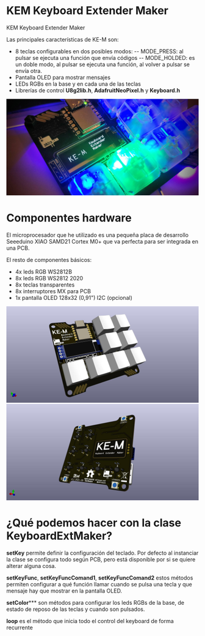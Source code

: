 # KEM Keyboard Extender Maker
KEM Keyboard Extender Maker

Las principales características de KE-M son:

- 8 teclas configurables en dos posibles modos:
-- MODE_PRESS: al pulsar se ejecuta una función que envía códigos
-- MODE_HOLDED: es un doble modo, al pulsar se ejecuta una función, al volver a pulsar se envía otra.
- Pantalla OLED para mostrar mensajes
- LEDs RGBs en la base y en cada una de las teclas
- Librerías de control **U8g2lib.h**, **AdafruitNeoPixel.h** y **Keyboard.h**

![](https://github.com/akirasan/KEM_KeyboardExtenderMaker/blob/main/images/KE-M%20keyboard%20extender%20maker.jpg)

# Componentes hardware
El microprocesador que he utilizado es una pequeña placa de desarrollo Seeeduino XIAO SAMD21 Cortex M0+ que va perfecta para ser integrada en una PCB.

El resto de componentes básicos:

- 4x leds RGB WS2812B
- 8x leds RGB WS2812 2020
- 8x teclas transparentes
- 8x interruptores MX para PCB
- 1x pantalla OLED 128x32 (0,91") I2C (opcional)

![](https://github.com/akirasan/KEM_KeyboardExtenderMaker/blob/main/images/KEM004.jpg)
![](https://github.com/akirasan/KEM_KeyboardExtenderMaker/blob/main/images/KEM005.jpg)

# ¿Qué podemos hacer con la clase KeyboardExtMaker?

**setKey** permite definir la configuración del teclado. Por defecto al instanciar la clase se configura todo según PCB, pero está disponible por si se quiere alterar alguna cosa.

**setKeyFunc**, **setKeyFuncComand1**, **setKeyFuncComand2** estos métodos permiten configurar a qué función llamar cuando se pulsa una tecla y que mensaje hay que mostrar en la pantalla OLED.

**setColor***** son métodos para configurar los leds RGBs de la base, de estado de reposo de las teclas y cuando son pulsados.

**loop** es el método que inicia todo el control del keyboard de forma recurrente
